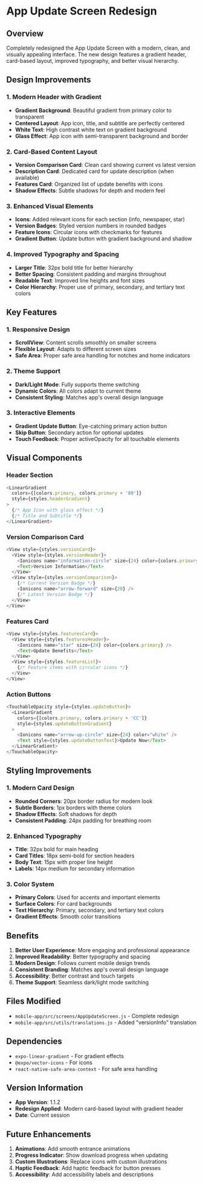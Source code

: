 # App Update Screen Redesign

## Overview
Completely redesigned the App Update Screen with a modern, clean, and visually appealing interface. The new design features a gradient header, card-based layout, improved typography, and better visual hierarchy.

## Design Improvements

### 1. Modern Header with Gradient
- **Gradient Background**: Beautiful gradient from primary color to transparent
- **Centered Layout**: App icon, title, and subtitle are perfectly centered
- **White Text**: High contrast white text on gradient background
- **Glass Effect**: App icon with semi-transparent background and border

### 2. Card-Based Content Layout
- **Version Comparison Card**: Clean card showing current vs latest version
- **Description Card**: Dedicated card for update description (when available)
- **Features Card**: Organized list of update benefits with icons
- **Shadow Effects**: Subtle shadows for depth and modern feel

### 3. Enhanced Visual Elements
- **Icons**: Added relevant icons for each section (info, newspaper, star)
- **Version Badges**: Styled version numbers in rounded badges
- **Feature Icons**: Circular icons with checkmarks for features
- **Gradient Button**: Update button with gradient background and shadow

### 4. Improved Typography and Spacing
- **Larger Title**: 32px bold title for better hierarchy
- **Better Spacing**: Consistent padding and margins throughout
- **Readable Text**: Improved line heights and font sizes
- **Color Hierarchy**: Proper use of primary, secondary, and tertiary text colors

## Key Features

### 1. Responsive Design
- **ScrollView**: Content scrolls smoothly on smaller screens
- **Flexible Layout**: Adapts to different screen sizes
- **Safe Area**: Proper safe area handling for notches and home indicators

### 2. Theme Support
- **Dark/Light Mode**: Fully supports theme switching
- **Dynamic Colors**: All colors adapt to current theme
- **Consistent Styling**: Matches app's overall design language

### 3. Interactive Elements
- **Gradient Update Button**: Eye-catching primary action button
- **Skip Button**: Secondary action for optional updates
- **Touch Feedback**: Proper activeOpacity for all touchable elements

## Visual Components

### Header Section
```javascript
<LinearGradient
  colors={[colors.primary, colors.primary + '80']}
  style={styles.headerGradient}
>
  {/* App Icon with glass effect */}
  {/* Title and Subtitle */}
</LinearGradient>
```

### Version Comparison Card
```javascript
<View style={styles.versionCard}>
  <View style={styles.versionHeader}>
    <Ionicons name="information-circle" size={24} color={colors.primary} />
    <Text>Version Information</Text>
  </View>
  <View style={styles.versionComparison}>
    {/* Current Version Badge */}
    <Ionicons name="arrow-forward" size={20} />
    {/* Latest Version Badge */}
  </View>
</View>
```

### Features Card
```javascript
<View style={styles.featuresCard}>
  <View style={styles.featuresHeader}>
    <Ionicons name="star" size={24} color={colors.primary} />
    <Text>Update Benefits</Text>
  </View>
  <View style={styles.featureList}>
    {/* Feature items with circular icons */}
  </View>
</View>
```

### Action Buttons
```javascript
<TouchableOpacity style={styles.updateButton}>
  <LinearGradient
    colors={[colors.primary, colors.primary + 'CC']}
    style={styles.updateButtonGradient}
  >
    <Ionicons name="arrow-up-circle" size={24} color="white" />
    <Text style={styles.updateButtonText}>Update Now</Text>
  </LinearGradient>
</TouchableOpacity>
```

## Styling Improvements

### 1. Modern Card Design
- **Rounded Corners**: 20px border radius for modern look
- **Subtle Borders**: 1px borders with theme colors
- **Shadow Effects**: Soft shadows for depth
- **Consistent Padding**: 24px padding for breathing room

### 2. Enhanced Typography
- **Title**: 32px bold for main heading
- **Card Titles**: 18px semi-bold for section headers
- **Body Text**: 15px with proper line height
- **Labels**: 14px medium for secondary information

### 3. Color System
- **Primary Colors**: Used for accents and important elements
- **Surface Colors**: For card backgrounds
- **Text Hierarchy**: Primary, secondary, and tertiary text colors
- **Gradient Effects**: Smooth color transitions

## Benefits

1. **Better User Experience**: More engaging and professional appearance
2. **Improved Readability**: Better typography and spacing
3. **Modern Design**: Follows current mobile design trends
4. **Consistent Branding**: Matches app's overall design language
5. **Accessibility**: Better contrast and touch targets
6. **Theme Support**: Seamless dark/light mode switching

## Files Modified

- `mobile-app/src/screens/AppUpdateScreen.js` - Complete redesign
- `mobile-app/src/utils/translations.js` - Added "versionInfo" translation

## Dependencies

- `expo-linear-gradient` - For gradient effects
- `@expo/vector-icons` - For icons
- `react-native-safe-area-context` - For safe area handling

## Version Information

- **App Version**: 1.1.2
- **Redesign Applied**: Modern card-based layout with gradient header
- **Date**: Current session

## Future Enhancements

1. **Animations**: Add smooth entrance animations
2. **Progress Indicator**: Show download progress when updating
3. **Custom Illustrations**: Replace icons with custom illustrations
4. **Haptic Feedback**: Add haptic feedback for button presses
5. **Accessibility**: Add accessibility labels and descriptions 